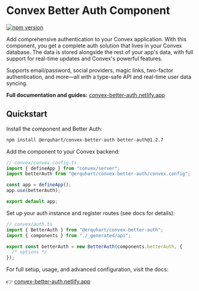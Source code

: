 # Convex Better Auth Component

[![npm version](https://badge.fury.io/js/@erquhart%2Fconvex-better-auth.svg)](https://badge.fury.io/js/@erquhart/convex-better-auth)

<!-- START: Include on https://convex.dev/components -->

Add comprehensive authentication to your Convex application. With this component, you get a complete auth solution that lives in your Convex database. The data is stored alongside the rest of your app's data, with full support for real-time updates and Convex's powerful features.

Supports email/password, social providers, magic links, two-factor authentication, and more—all with a type-safe API and real-time user data syncing.

**Full documentation and guides:** [convex-better-auth.netlify.app](https://convex-better-auth.netlify.app)

## Quickstart

Install the component and Better Auth:

```bash
npm install @erquhart/convex-better-auth better-auth@1.2.7
```

Add the component to your Convex backend:

```ts
// convex/convex.config.ts
import { defineApp } from "convex/server";
import betterAuth from "@erquhart/convex-better-auth/convex.config";

const app = defineApp();
app.use(betterAuth);

export default app;
```

Set up your auth instance and register routes (see docs for details):

```ts
// convex/auth.ts
import { BetterAuth } from "@erquhart/convex-better-auth";
import { components } from "./_generated/api";

export const betterAuth = new BetterAuth(components.betterAuth, {
  /* options */
});
```

For full setup, usage, and advanced configuration, visit the docs:

👉 [convex-better-auth.netlify.app](https://convex-better-auth.netlify.app)

<!-- END: Include on https://convex.dev/components -->
